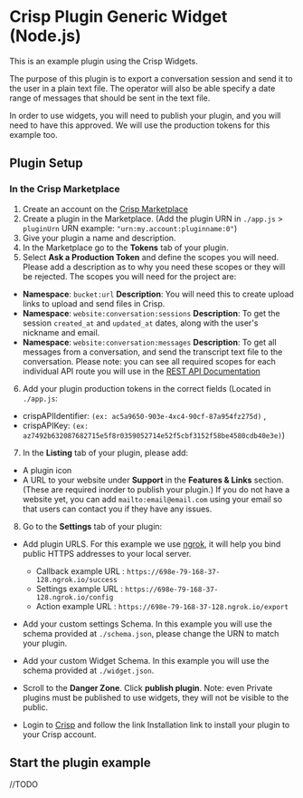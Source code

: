 # Crisp Plugin Generic Widget (Node.js)

This is an example plugin using the Crisp Widgets. 

The purpose of this plugin is to export a conversation session and send it to the user in a plain text file. The operator will also be able specify a date range of messages that should be sent in the text file. 

In order to use widgets, you will need to publish your plugin, and you will need to have this approved. We will use the production tokens for this example too.

## Plugin Setup

### In the Crisp Marketplace

1. Create an account on the [Crisp Marketplace](https://marketplace.crisp.chat)
2. Create a plugin in the Marketplace. (Add the plugin URN in `./app.js` > `pluginUrn` URN example: `"urn:my.account:pluginname:0"`)
3. Give your plugin a name and description.
4. In the Marketplace go to the **Tokens** tab of your plugin.
5. Select **Ask a Production Token** and define the scopes you will need. Please add a description as to why you need these scopes or they will be rejected. The scopes you will need for the project are:
  * **Namespace**: `bucket:url`                     **Description**: You will need this to create upload links to upload and send files in Crisp.
  * **Namespace**: `website:conversation:sessions`  **Description**: To get the session `created_at` and `updated_at` dates, along with the user's nickname and email.
  * **Namespace**: `website:conversation:messages`  **Description**: To get all messages from a conversation, and send the transcript text file to the conversation. 
  Please note: you can see all required scopes for each individual API route you will use in the [REST API Documentation](https://docs.crisp.chat/references/rest-api/v1/)
6. Add your plugin production tokens in the correct fields (Located in `./app.js`: 
  * crispAPIIdentifier: `(ex: ac5a9650-903e-4xc4-90cf-87a954fz275d)` ,
  * crispAPIKey: `(ex: az7492b632087682715e5f8r0359052714e52f5cbf3152f58be4580cdb40e3e)`)
7. In the **Listing** tab of your plugin, please add:
  * A plugin icon
  * A URL to your website under **Support** in the **Features & Links** section. (These are required inorder to publish your plugin.)
  If you do not have a website yet, you can add `mailto:email@email.com` using your email so that users can contact you if they have any issues.
8. Go to the **Settings** tab of your plugin:
  * Add plugin URLS. For this example we use [ngrok](https://ngrok.com), it will help you bind public HTTPS addresses to your local server.
    * Callback example URL : `https://698e-79-168-37-128.ngrok.io/success`
    * Settings example URL : `https://698e-79-168-37-128.ngrok.io/config`
    * Action example URL   : `https://698e-79-168-37-128.ngrok.io/export`
  
  * Add your custom settings Schema. In this example you will use the schema provided at `./schema.json`, please change the URN to match your plugin. 
  * Add your custom Widget Schema. In this example you will use the schema provided at `./widget.json`.

  * Scroll to the **Danger Zone**. Click **publish plugin**. Note: even Private plugins must be published to use widgets, they will not be visible to the public.
  * Login to [Crisp](https://app.crisp.chat) and follow the link Installation link to install your plugin to your Crisp account.

## Start the plugin example

//TODO
